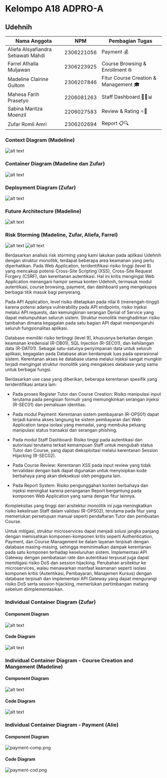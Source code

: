 # **Kelompo A18 ADPRO-A**
## **Udehnih**

|Nama Anggota                        |NPM                   |Pembagian Tugas                      |
|------------------------------------|----------------------|-------------------------------------|
|Aliefa Alsyafiandra Setiawati Mahdi |2306221056            |Payment 💰                           |
|Farrel Athalla Muljawan             |2306223925            |Course Browsing & Enrollment 🌐      |
|Madeline Clairine Gultom            |2306207846            |Fitur Course Creation & Management 🎓|
|Mahesa Farih Prasetyo               |2206081263            |Staff Dashboard 👩‍💼📊                |
|Sabina Maritza Moenzil              |2206027583            |Review & Rating ⭐📝                |
|Zufar Romli Amri                    |2306202694            |Report 📋🔍                         |


### Context Diagram (Madeline)
![alt text](images/image.png)

### Container Diagram (Madeline dan Zufar)
![alt text](images/image-1.png)

### Deployment Diagram (Zufar)
![alt text](images/image-2.png)

### Future Architecture (Madeline)
![alt text](images/image-3.png)

### Risk Storming (Madeline, Zufar, Aliefa, Farrel)
![alt text](images/image-4.png)
![alt text](images/image-5.png)

Berdasarkan analisis risk storming yang kami lakukan pada aplikasi Udehnih dengan struktur monolitik, terdapat beberapa area keamanan yang perlu diperhatikan. Pada Web Application, teridentifikasi risiko tinggi (level 8) yang mencakup potensi Cross-Site Scripting (XSS), Cross-Site Request Forgery (CSRF), dan kerentanan autentikasi. Hal ini kritis mengingat Web Application menangani hampir semua konten Udehnih, termasuk modul autentikasi, course browsing, payment, dan dashboard yang mengekspos berbagai titik masuk bagi penyerang.

Pada API Application, level risiko ditetapkan pada nilai 6 (menengah-tinggi) karena potensi adanya vulnerability pada API endpoints, risiko injeksi melalui API requests, dan kemungkinan serangan Denial of Service yang dapat melumpuhkan seluruh sistem. Struktur monolitik menghadirkan risiko tambahan dimana kegagalan pada satu bagian API dapat mempengaruhi seluruh fungsionalitas aplikasi.

Database memiliki risiko tertinggi (level 9), khususnya berkaitan dengan keamanan kredensial (R-DB01), SQL Injection (R-SEC01), dan kehilangan data (R-DAT01). Sebagai satu-satunya penyimpanan data untuk seluruh aplikasi, kegagalan pada Database akan berdampak luas pada operasional sistem. Kerentanan akses ke database utama melalui injeksi sangat mungkin terjadi mengingat struktur monolitik yang mengakses database yang sama untuk berbagai fungsi.

Berdasarkan use case yang diberikan, beberapa kerentanan spesifik yang teridentifikasi antara lain:
- Pada proses Register Tutor dan Course Creation: Risiko manipulasi input terutama pada pengisian formulir yang memungkinkan serangan injeksi (R-SEC01) dan pemalsuan identitas.

- Pada modul Payment: Kerentanan sistem pembayaran (R-OPS01) dapat terjadi karena akses langsung ke sistem pembayaran dari Web Application tanpa isolasi yang memadai, yang membuka peluang manipulasi status transaksi dan serangan phishing.

- Pada modul Staff Dashboard: Risiko tinggi pada autentikasi dan autorisasi terutama terkait kemampuan Staff untuk mengubah status Tutor dan Course, yang dapat dieksploitasi melalui kerentanan Session Hijacking (R-SEC02).

- Pada Course Review: Kerentanan XSS pada input review yang tidak tervalidasi dengan baik dapat digunakan untuk menyisipkan kode berbahaya yang akan dieksekusi oleh pengguna lain.

- Pada Report System: Risiko pengunggahan konten berbahaya dan injeksi meningkat karena penanganan Report bergantung pada komponen Web Application yang sama dengan fitur lainnya.


Kompleksitas yang tinggi dari arsitektur monolitik ini juga meningkatkan risiko kekeliruan Staff dalam validasi (R-OPS02), terutama pada fitur yang memerlukan persetujuan manual seperti pendaftaran Tutor dan pembuatan Course.

Untuk mitigasi, struktur microservices dapat menjadi solusi jangka panjang dengan memisahkan komponen-komponen kritis seperti Authentication, Payment, dan Course Management ke dalam layanan terpisah dengan database masing-masing, sehingga meminimalkan dampak kerentanan pada satu komponen terhadap keseluruhan sistem. Implementasi API Gateway dengan pembatasan rate dan autentikasi terpusat juga dapat memitigasi risiko DoS dan session hijacking. Perubahan arsitektur ke microservices, walau menawarkan manfaat keamanan seperti isolasi komponen kritis (Autentikasi, Pembayaran, Manajemen Kursus) dengan database terpisah dan implementasi API Gateway yang dapat mengurangi risiko DoS serta session hijacking, memerlukan pertimbangan matang sebelum diimplementasikan.

### Individual Container Diagram (Zufar)

#### Component Diagram
![alt text](images/image-6.png)

#### Code Diagram
![alt text](images/image-7.png)

### Individual Container Diagram - Course Creation and Mangement (Madeline)

#### Component Diagram
![alt text](images/coursecreationandmanagement-component.png)

#### Code Diagram
![alt text](images/code-madeline.png)

### Individual Container Diagram - Payment (Alie)
#### Component Diagram
![payment-comp.png](images/payment-comp.png)
#### Code Diagram
![payment-cod.png](images/payment-cod.png)
